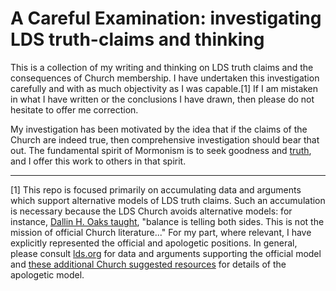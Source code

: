 # A Careful Examination: investigating LDS truth-claims and thinking

This is a collection of my writing and thinking on LDS truth claims and the consequences of Church membership.  I have undertaken this investigation carefully and with as much objectivity as I was capable.[1]  If I am mistaken in what I have written or the conclusions I have drawn, then please do not hesitate to offer me correction.

My investigation has been motivated by the idea that if the claims of the Church are indeed true, then comprehensive investigation should bear that out.  The fundamental spirit of Mormonism is to seek goodness and [truth](http://ldstruthquotes.tumblr.com/), and I offer this work to others in that spirit.

---

[1] This repo is focused primarily on accumulating data and arguments which support alternative models of LDS truth claims.  Such an accumulation is necessary because the LDS Church avoids alternative models: for instance, [Dallin H. Oaks taught](http://www.scottwoodward.org/Talks/html/Oaks,%20Dallin%20H/OaksDH_ReadingChurchHistory.html), "balance is telling both sides.  This is not the mission of official Church literature..."  For my part, where relevant, I have explicitly represented the official and apologetic positions.  In general, please consult [lds.org](https://lds.org/) for data and arguments supporting the official model and [these additional Church suggested resources](https://www.lds.org/si/objective/doctrinal-mastery/gospel-sources?lang=eng) for details of the apologetic model.
